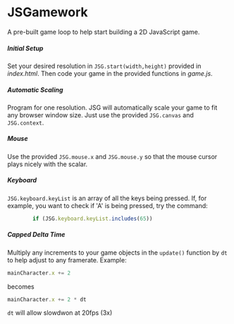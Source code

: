 # JSGamework

A pre-built game loop to help start building a 2D JavaScript game.

##### Initial Setup
Set your desired resolution in `JSG.start(width,height)` provided in _index.html_. Then code your game in the provided functions in _game.js_.

##### Automatic Scaling
Program for one resolution. JSG will automatically scale your game to fit any browser window size. Just use the provided `JSG.canvas` and `JSG.context`.

##### Mouse
Use the provided `JSG.mouse.x` and `JSG.mouse.y` so that the mouse cursor plays nicely with the scalar.

##### Keyboard
`JSG.keyboard.keyList` is an array of all the keys being pressed. If, for example, you want to check if 'A' is being pressed, try the command:
```javascript
        if (JSG.keyboard.keyList.includes(65))
```

##### Capped Delta Time
Multiply any increments to your game objects in the `update()` function by `dt` to help adjust to any framerate. Example:
```javascript
mainCharacter.x += 2
```
becomes
```javascript
mainCharacter.x += 2 * dt
```

`dt` will allow slowdwon at 20fps (3x)
